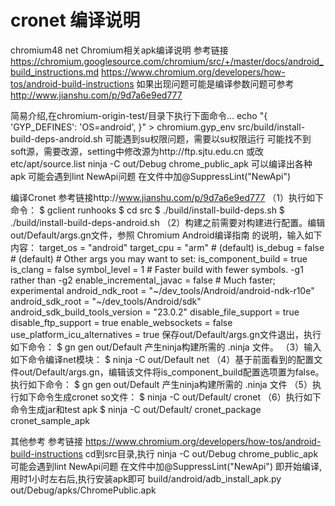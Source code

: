 # cronet 编译说明
chromium48 net
Chromium相关apk编译说明
参考链接
https://chromium.googlesource.com/chromium/src/+/master/docs/android_build_instructions.md
https://www.chromium.org/developers/how-tos/android-build-instructions
如果出现问题可能是编译参数问题可参考 http://www.jianshu.com/p/9d7a6e9ed777

简易介绍,在chromium-origin-test/目录下执行下面命令...
echo "{ 'GYP_DEFINES': 'OS=android', }" > chromium.gyp_env
src/build/install-build-deps-android.sh
可能遇到su权限问题，需要以su权限运行
可能找不到soft源，需要改源，setting中修改源为http://ftp.sjtu.edu.cn
或改etc/apt/source.list
ninja -C out/Debug chrome_public_apk 可以编译出各种apk
可能会遇到lint  NewApi问题
在文件中加@SuppressLint("NewApi") 

编译Cronet
参考链接http://www.jianshu.com/p/9d7a6e9ed777
（1）执行如下命令：
   $ gclient runhooks
	$ cd src
	$ ./build/install-build-deps.sh
	$ ./build/install-build-deps-android.sh
（2）构建之前需要对构建进行配置。编辑out/Default/args.gn文件，参照 Chromium Android编译指南 的说明，输入如下内容：
   target_os = "android"
	target_cpu = "arm"  # (default)
	is_debug = false  # (default)
	# Other args you may want to set:
	is_component_build = true
	is_clang = false
	symbol_level = 1  # Faster build with fewer symbols. -g1 rather than -g2
	enable_incremental_javac = false  # Much faster; experimental
	android_ndk_root = "~/dev_tools/Android/android-ndk-r10e"
	android_sdk_root = "~/dev_tools/Android/sdk"
	android_sdk_build_tools_version = "23.0.2"
	disable_file_support = true
	disable_ftp_support = true
	enable_websockets = false
	use_platform_icu_alternatives = true
保存out/Default/args.gn文件退出，执行如下命令：
$ gn gen out/Default
产生ninja构建所需的 .ninja 文件。
（3）输入如下命令编译net模块：
$ ninja -C out/Default net
（4）基于前面看到的配置文件out/Default/args.gn，编辑该文件将is_component_build配置选项置为false。执行如下命令：
$ gn gen out/Default
产生ninja构建所需的 .ninja 文件
（5）执行如下命令生成cronet so文件：
$ ninja -C out/Default/ cronet
（6）执行如下命令生成jar和test apk
$ ninja -C out/Default/ cronet_package cronet_sample_apk

其他参考
参考链接
https://www.chromium.org/developers/how-tos/android-build-instructions
cd到src目录,执行
ninja -C out/Debug chrome_public_apk
可能会遇到lint  NewApi问题
在文件中加@SuppressLint("NewApi") 
即开始编译,用时1小时左右后,执行安装apk即可
build/android/adb_install_apk.py out/Debug/apks/ChromePublic.apk
